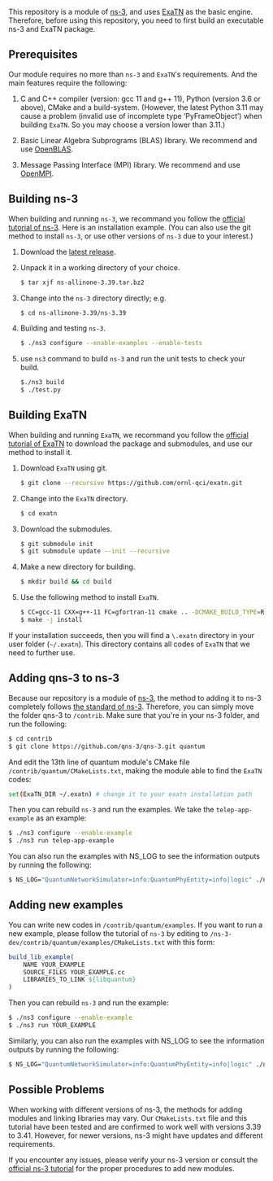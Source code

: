 This repository is a module of [ns-3](https://www.nsnam.org), and uses [ExaTN](https://github.com/ORNL-QCI/exatn) as the basic engine. Therefore, before using this repository, you need to first build an executable ns-3 and ExaTN package. 

## Prerequisites

Our module requires no more than `ns-3` and `ExaTN`'s requirements. And the main features require the following:

1. C and C++ compiler (version: gcc 11 and g++ 11), Python (version 3.6 or above), CMake and a build-system. (However, the latest Python 3.11 may cause a problem (invalid use of incomplete type ‘PyFrameObject’) when building `ExaTN`. So you may choose a version lower than 3.11.)

2. Basic Linear Algebra Subprograms (BLAS) library. We recommend and use [OpenBLAS](https://github.com/xianyi/OpenBLAS).

3. Message Passing Interface (MPI) library. We recommend and use [OpenMPI](https://www.open-mpi.org/).

## Building ns-3

When building and running `ns-3`, we recommand you follow the [official tutorial of ns-3](https://www.nsnam.org/docs/release/3.39/tutorial/html/). Here is an installation example. 
(You can also use the git method to install `ns-3`, or use other versions of `ns-3` due to your interest.)

1. Download the [latest release](https://www.nsnam.org/releases/latest).

2. Unpack it in a working directory of your choice.

   ```bash
   $ tar xjf ns-allinone-3.39.tar.bz2
   ```

3. Change into the `ns-3` directory directly; e.g.

   ```bash
   $ cd ns-allinone-3.39/ns-3.39
   ```

4. Building and testing `ns-3`.

   ```bash
   $ ./ns3 configure --enable-examples --enable-tests
   ```

5. use `ns3` command to build `ns-3` and run the unit tests to check your build.

   ```bash
   $./ns3 build
   $ ./test.py
   ```


## Building ExaTN

When building and running `ExaTN`, we recommand you follow the [official tutorial of ExaTN](https://github.com/ORNL-QCI/exatn) to download the package and submodules, and use our method to install it.

1. Download `ExaTN` using git.

   ```bash
   $ git clone --recursive https://github.com/ornl-qci/exatn.git
   ```

2. Change into the `ExaTN` directory.

   ``` bash
   $ cd exatn
   ```

3. Download the submodules.

   ```bash
   $ git submodule init
   $ git submodule update --init --recursive
   ```

4. Make a new directory for building.

   ```bash
   $ mkdir build && cd build
   ```

5. Use the following method to install `ExaTN`.

   ```bash
   $ CC=gcc-11 CXX=g++-11 FC=gfortran-11 cmake .. -DCMAKE_BUILD_TYPE=Release -DMPI_LIB=OPENMPI -DMPI_ROOT_DIR=/usr/lib/x86_64-linux-gnu/openmpi/ -DBLAS_LIB=OPENBLAS -DBLAS_PATH=/usr/lib/x86_64-linux-gnu/openblas-pthread/
   $ make -j install
   ```

If your installation succeeds, then you will find a `\.exatn` directory in your user folder (`~/.exatn`). This directory contains all codes of `ExaTN` that we need to further use.

## Adding qns-3 to ns-3

Because our repository is a module of [ns-3](https://www.nsnam.org), the method to adding it to ns-3 completely follows [the standard of ns-3](https://www.nsnam.org/docs/manual/html/new-modules.html). Therefore, you can simply move the folder qns-3 to `/contrib`. Make sure that you're in your ns-3 folder, and run the following:

```bash
$ cd contrib
$ git clone https://github.com/qns-3/qns-3.git quantum
```

And edit the 13th line of quantum module's CMake file `/contrib/quantum/CMakeLists.txt`, making the module able to find the `ExaTN` codes:

```bash
set(ExaTN_DIR ~/.exatn) # change it to your exatn installation path
```

Then you can rebuild `ns-3` and run the examples. We take the `telep-app-example` as an example:

```bash
$ ./ns3 configure --enable-example
$ ./ns3 run telep-app-example
```

You can also run the examples with NS_LOG to see the information outputs by running the following:

```bash
$ NS_LOG="QuantumNetworkSimulator=info:QuantumPhyEntity=info|logic" ./ns3 run telep-app-example
```

## Adding new examples

You can write new codes in `/contrib/quantum/examples`. If you want to run a new example, please follow the tutorial of `ns-3` by editing to `/ns-3-dev/contrib/quantum/examples/CMakeLists.txt` with this form:

```cmake
build_lib_example(
    NAME YOUR_EXAMPLE
    SOURCE_FILES YOUR_EXAMPLE.cc
    LIBRARIES_TO_LINK ${libquantum}
)
```

Then you can rebuild `ns-3` and run the example:

```bash
$ ./ns3 configure --enable-example
$ ./ns3 run YOUR_EXAMPLE
```

Similarly, you can also run the examples with NS_LOG to see the information outputs by running the following:

```bash
$ NS_LOG="QuantumNetworkSimulator=info:QuantumPhyEntity=info|logic" ./ns3 run YOUR_EXAMPLE
```

## Possible Problems

When working with different versions of ns-3, the methods for adding modules and linking libraries may vary. Our `CMakeLists.txt` file and this tutorial have been tested and are confirmed to work well with versions 3.39 to 3.41.  However, for newer versions, ns-3 might have updates and different requirements.

If you encounter any issues, please verify your ns-3 version or consult the [official ns-3 tutorial](https://www.nsnam.org/documentation) for the proper procedures to add new modules.

